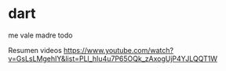 # dart
me vale madre todo


Resumen videos https://www.youtube.com/watch?v=GsLsLMgehIY&list=PLl_hIu4u7P65OQk_zAxogUjP4YJLQQT1W
